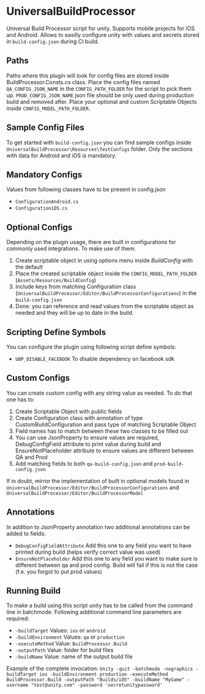 # UniversalBuildProcessor
Universal Build Processor script for unity.
Supports mobile projects for iOS and Android.
Allows to easilly configure unity with values and secrets stored in `build-config.json` during CI build.

## Paths
Paths where this plugin will look for config files are stored inside BuildProcessor.Consts.cs class.
Place the config files named `QA_CONFIG_JSON_NAME` in the `CONFIG_PATH_FOLDER` for the script to pick them up.
`PROD_CONFIG_JSON_NAME` json file should be only used during production build and removed after.
Place your optional and custom Scriptable Objects inside `CONFIG_MODEL_PATH_FOLDER`.

## Sample Config Files
To get started with `build-config.json` you can find sample configs inside `UniversalBuildProcessor\Resources\TestConfigs` folder.
Only the sections with data for Android and iOS is mandatory.

## Mandatory Configs
Values from following classes have to be present in config.json
- `ConfigurationAndroid.cs`
- `ConfigurationiOS.cs`

## Optional Configs
Depending on the plugin usage, there are built in configurations for commonly used integrations.
To make use of them:
1. Create scriptable object in using options menu inside *BuildConfig* with the default
2. Place the created scriptable object inside the `CONFIG_MODEL_PATH_FOLDER` (`Assets/Resources/BuildConfig`)
3. Include keys from matching Configuration class (`UniversalBuildProcessor/Editor/BuildProcessorConfigurations`) in the `build-config.json`
4. Done: you can reference and read values from the scriptable object as needed and they will be up to date in the build.

## Scripting Define Symbols
You can configure the plugin using following script define symbols:
- `UBP_DISABLE_FACEBOOK` To disable dependency on facebook sdk

## Custom Configs
You can create custom config with any string value as needed.
To do that one has to:
1. Create Scriptable Object with public fields
2. Create Configuration class with annotation of type CustomBuildConfiguration and pass type of matching Scriptable Object
3. Field names has to match between these two classes to be filled out
4. You can use JsonProperty to ensure values are required, DebugConfigField attribute to print value during build and EnsureNotPlaceholder attribute to ensure values are different between QA and Prod
5. Add matching fields to both `qa-build-config.json` and `prod-build-config.json`

If in doubt, mirror the implementation of built in optional models found in `UniversalBuildProcessor/Editor/BuildProcessorConfigurations` and `UniversalBuildProcessor/Editor/BuildProcessorModel`

## Annotations
In addition to JsonProperty annotation two additional annotations can be added to fields:
- `DebugConfigFieldAttribute` Add this one to any field you want to have printed during build (helps verify correct value was used)
- `EnsureNotPlaceholder` Add this one to any field you want to make sure is different between qa and prod config. Build will fail if this is not the case (f.e. you forgot to put prod values)

## Running Build
To make a build using this script unity has to be called from the command line in batchmode.
Following additional command line parameters are required:
- `-buildTarget` Values: `ios` or `android`
- `-buildEnvironment` Values: `qa` or `production`
- `-executeMethod` Value: `BuildProcessor.Build`
- `-outputPath` Value: folder for build files
- `-buildName` Value: name of the output build file

Example of the complete invocation:
`Unity -quit -batchmode -nographics -buildTarget ios -buildEnvironment production -executeMethod BuildProcessor.Build -outputPath "Builds/iOS" -buildName "MyGame" -username "test@unity.com" -password 'secretunitypassword'`
